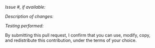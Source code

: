 *Issue #, if available:*

*Description of changes:*

*Testing performed:*


By submitting this pull request, I confirm that you can use, modify, copy, and redistribute this contribution, under the terms of your choice.
